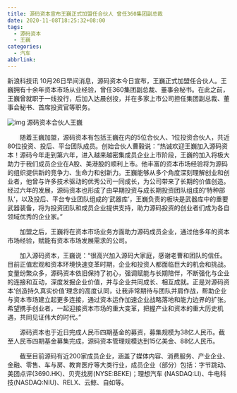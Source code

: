 ```yaml
---
title: 源码资本宣布王巍正式加盟任合伙人 曾任360集团副总裁
date: 2020-11-08T18:25:32+08:00
tags:
  - 源码资本
  - 王巍
categories:
  - 汽车
abbrlink:
---
```


新浪科技讯 10月26日早间消息，源码资本今日宣布，王巍正式加盟任合伙人。王巍拥有十余年资本市场从业经验，曾任360集团副总裁、董事会秘书。在此之前，王巍曾就职于一线投行，后加入达晨创投，并在多家上市公司担任集团副总裁、董事会秘书、首席投资官等职务。

![img](https://cdn.jsdelivr.net/gh/yakeing/Documentation@main/Hexo/images/9b4b-kcaeqzw9423179.jpg)
源码资本合伙人王巍

　　随着王巍加盟，源码资本有包括王巍在内的5位合伙人、1位投资合伙人，共近80位投资、投后、平台团队成员。创始合伙人曹毅说：“热诚欢迎王巍加入源码资本！源码今年走到第六年，进入越来越密集成员企业上市阶段，王巍的加入将极大助力于我们成员企业在A股、美港股的顺利上市。他丰富的资本市场经验将为源码的组织提供新的竞争力、生命力和创新力。王巍能够从多个角度深刻理解创业和创业者，他曾与许多技术驱动的优秀公司一同成长，为公司带来了长期的价值创造。经过六年的发展，源码资本也形成了由早期投资与成长期投资团队组成的‘特种部队’，以及投后、平台专业团队组成的‘武器库’，王巍负责的板块是武器库中的重要武器装备，将为投资团队和成员企业提供支持，助力源码投资的创业者们成为各自领域优秀的企业家。”

　　加盟之后，王巍将在资本市场业务方面助力源码成员企业，通过他多年的资本市场经验，赋能有资本市场发展需求的公司。

　　加入源码资本，王巍说：“很高兴加入源码大家庭，感谢老曹和团队的信任。目前正值宏观和资本环境快速变革时期，企业和投资人都面临巨大的机会和挑战。变量纷繁众多，源码资本依旧保持了初心，强调赋能与长期陪伴，不断强化与企业的连接和互动，深度发掘企业价值，并与企业共同成长、相互成就。正是对源码资本‘创造持久真实价值’理念的高度认同，让我非常期待与团队并肩作战，帮助企业与资本市场建立起更多连接，通过资本运作加速企业战略落地和能力边界的扩张。希望携手创业者，一起迎接资本市场的重大变革，把握产业和资本的重大历史机遇，共同见证伟大的时代。”

　　源码资本也于近日完成人民币四期基金的募资，募集规模为38亿人民币。截至人民币四期基金募集完成，源码资本管理规模达到15亿美金、88亿人民币。

　　截至目前源码有近200家成员企业，涵盖了媒体内容、消费服务、产业企业、金融、零售、车与房、教育医疗等大类行业，成员企业（部分）包括：字节跳动、美团点评(3690.HK)、贝壳找房(NYSE:BEKE)；理想汽车 (NASDAQ:LI)、牛电科技(NASDAQ:NIU)、RELX、云鲸、自如等。